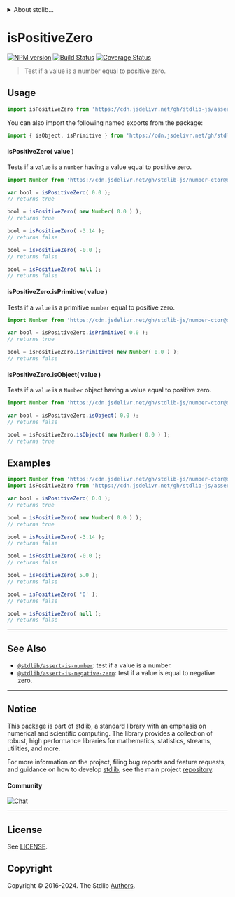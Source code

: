 <!--

@license Apache-2.0

Copyright (c) 2018 The Stdlib Authors.

Licensed under the Apache License, Version 2.0 (the "License");
you may not use this file except in compliance with the License.
You may obtain a copy of the License at

   http://www.apache.org/licenses/LICENSE-2.0

Unless required by applicable law or agreed to in writing, software
distributed under the License is distributed on an "AS IS" BASIS,
WITHOUT WARRANTIES OR CONDITIONS OF ANY KIND, either express or implied.
See the License for the specific language governing permissions and
limitations under the License.

-->


<details>
  <summary>
    About stdlib...
  </summary>
  <p>We believe in a future in which the web is a preferred environment for numerical computation. To help realize this future, we've built stdlib. stdlib is a standard library, with an emphasis on numerical and scientific computation, written in JavaScript (and C) for execution in browsers and in Node.js.</p>
  <p>The library is fully decomposable, being architected in such a way that you can swap out and mix and match APIs and functionality to cater to your exact preferences and use cases.</p>
  <p>When you use stdlib, you can be absolutely certain that you are using the most thorough, rigorous, well-written, studied, documented, tested, measured, and high-quality code out there.</p>
  <p>To join us in bringing numerical computing to the web, get started by checking us out on <a href="https://github.com/stdlib-js/stdlib">GitHub</a>, and please consider <a href="https://opencollective.com/stdlib">financially supporting stdlib</a>. We greatly appreciate your continued support!</p>
</details>

# isPositiveZero

[![NPM version][npm-image]][npm-url] [![Build Status][test-image]][test-url] [![Coverage Status][coverage-image]][coverage-url] <!-- [![dependencies][dependencies-image]][dependencies-url] -->

> Test if a value is a number equal to positive zero.



<section class="usage">

## Usage

```javascript
import isPositiveZero from 'https://cdn.jsdelivr.net/gh/stdlib-js/assert-is-positive-zero@deno/mod.js';
```

You can also import the following named exports from the package:

```javascript
import { isObject, isPrimitive } from 'https://cdn.jsdelivr.net/gh/stdlib-js/assert-is-positive-zero@deno/mod.js';
```

#### isPositiveZero( value )

Tests if a `value` is a `number` having a value equal to positive zero.

<!-- eslint-disable no-new-wrappers -->

```javascript
import Number from 'https://cdn.jsdelivr.net/gh/stdlib-js/number-ctor@deno/mod.js';

var bool = isPositiveZero( 0.0 );
// returns true

bool = isPositiveZero( new Number( 0.0 ) );
// returns true

bool = isPositiveZero( -3.14 );
// returns false

bool = isPositiveZero( -0.0 );
// returns false

bool = isPositiveZero( null );
// returns false
```

#### isPositiveZero.isPrimitive( value )

Tests if a `value` is a primitive `number` equal to positive zero.

<!-- eslint-disable no-new-wrappers -->

```javascript
import Number from 'https://cdn.jsdelivr.net/gh/stdlib-js/number-ctor@deno/mod.js';

var bool = isPositiveZero.isPrimitive( 0.0 );
// returns true

bool = isPositiveZero.isPrimitive( new Number( 0.0 ) );
// returns false
```

#### isPositiveZero.isObject( value )

Tests if a `value` is a `Number` object having a value equal to positive zero.

<!-- eslint-disable no-new-wrappers -->

```javascript
import Number from 'https://cdn.jsdelivr.net/gh/stdlib-js/number-ctor@deno/mod.js';

var bool = isPositiveZero.isObject( 0.0 );
// returns false

bool = isPositiveZero.isObject( new Number( 0.0 ) );
// returns true
```

</section>

<!-- /.usage -->

<section class="examples">

## Examples

<!-- eslint-disable no-new-wrappers -->

<!-- eslint no-undef: "error" -->

```javascript
import Number from 'https://cdn.jsdelivr.net/gh/stdlib-js/number-ctor@deno/mod.js';
import isPositiveZero from 'https://cdn.jsdelivr.net/gh/stdlib-js/assert-is-positive-zero@deno/mod.js';

var bool = isPositiveZero( 0.0 );
// returns true

bool = isPositiveZero( new Number( 0.0 ) );
// returns true

bool = isPositiveZero( -3.14 );
// returns false

bool = isPositiveZero( -0.0 );
// returns false

bool = isPositiveZero( 5.0 );
// returns false

bool = isPositiveZero( '0' );
// returns false

bool = isPositiveZero( null );
// returns false
```

</section>

<!-- /.examples -->

<!-- Section for related `stdlib` packages. Do not manually edit this section, as it is automatically populated. -->

<section class="related">

* * *

## See Also

-   <span class="package-name">[`@stdlib/assert-is-number`][@stdlib/assert/is-number]</span><span class="delimiter">: </span><span class="description">test if a value is a number.</span>
-   <span class="package-name">[`@stdlib/assert-is-negative-zero`][@stdlib/assert/is-negative-zero]</span><span class="delimiter">: </span><span class="description">test if a value is equal to negative zero.</span>

</section>

<!-- /.related -->

<!-- Section for all links. Make sure to keep an empty line after the `section` element and another before the `/section` close. -->


<section class="main-repo" >

* * *

## Notice

This package is part of [stdlib][stdlib], a standard library with an emphasis on numerical and scientific computing. The library provides a collection of robust, high performance libraries for mathematics, statistics, streams, utilities, and more.

For more information on the project, filing bug reports and feature requests, and guidance on how to develop [stdlib][stdlib], see the main project [repository][stdlib].

#### Community

[![Chat][chat-image]][chat-url]

---

## License

See [LICENSE][stdlib-license].


## Copyright

Copyright &copy; 2016-2024. The Stdlib [Authors][stdlib-authors].

</section>

<!-- /.stdlib -->

<!-- Section for all links. Make sure to keep an empty line after the `section` element and another before the `/section` close. -->

<section class="links">

[npm-image]: http://img.shields.io/npm/v/@stdlib/assert-is-positive-zero.svg
[npm-url]: https://npmjs.org/package/@stdlib/assert-is-positive-zero

[test-image]: https://github.com/stdlib-js/assert-is-positive-zero/actions/workflows/test.yml/badge.svg?branch=main
[test-url]: https://github.com/stdlib-js/assert-is-positive-zero/actions/workflows/test.yml?query=branch:main

[coverage-image]: https://img.shields.io/codecov/c/github/stdlib-js/assert-is-positive-zero/main.svg
[coverage-url]: https://codecov.io/github/stdlib-js/assert-is-positive-zero?branch=main

<!--

[dependencies-image]: https://img.shields.io/david/stdlib-js/assert-is-positive-zero.svg
[dependencies-url]: https://david-dm.org/stdlib-js/assert-is-positive-zero/main

-->

[chat-image]: https://img.shields.io/gitter/room/stdlib-js/stdlib.svg
[chat-url]: https://app.gitter.im/#/room/#stdlib-js_stdlib:gitter.im

[stdlib]: https://github.com/stdlib-js/stdlib

[stdlib-authors]: https://github.com/stdlib-js/stdlib/graphs/contributors

[umd]: https://github.com/umdjs/umd
[es-module]: https://developer.mozilla.org/en-US/docs/Web/JavaScript/Guide/Modules

[deno-url]: https://github.com/stdlib-js/assert-is-positive-zero/tree/deno
[umd-url]: https://github.com/stdlib-js/assert-is-positive-zero/tree/umd
[esm-url]: https://github.com/stdlib-js/assert-is-positive-zero/tree/esm
[branches-url]: https://github.com/stdlib-js/assert-is-positive-zero/blob/main/branches.md

[stdlib-license]: https://raw.githubusercontent.com/stdlib-js/assert-is-positive-zero/main/LICENSE

<!-- <related-links> -->

[@stdlib/assert/is-number]: https://github.com/stdlib-js/assert-is-number/tree/deno

[@stdlib/assert/is-negative-zero]: https://github.com/stdlib-js/assert-is-negative-zero/tree/deno

<!-- </related-links> -->

</section>

<!-- /.links -->
